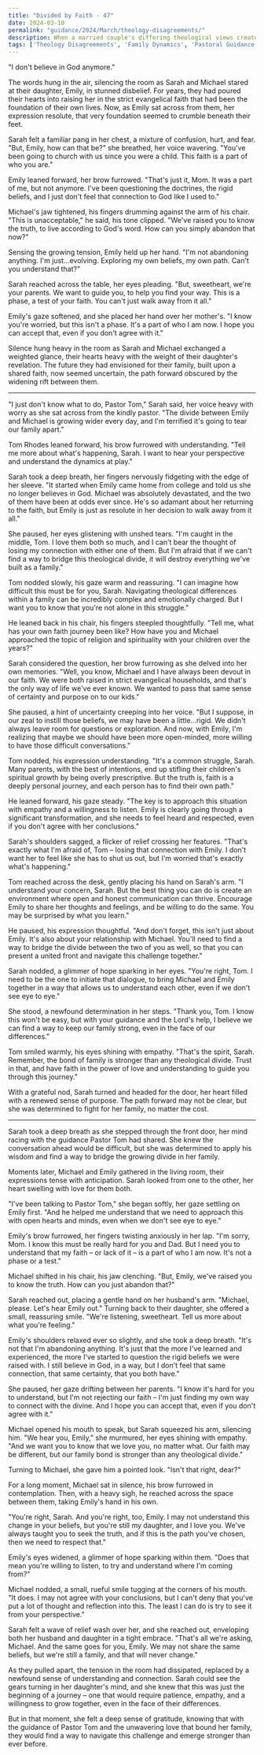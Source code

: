 ```yaml
---
title: "Divided by Faith - 47"
date: 2024-03-10
permalink: "guidance/2024/March/theology-disagreements/"
description: When a married couple's differing theological views create tension and division within their family, they seek guidance from Pastor Tom Rhodes to find a path forward that preserves their relationship and nurtures their children's spiritual development.
tags: ['Theology Disagreements', 'Family Dynamics', 'Pastoral Guidance', 'Communication', 'Spiritual Growth']
---
```

"I don't believe in God anymore."

The words hung in the air, silencing the room as Sarah and Michael stared at their daughter, Emily, in stunned disbelief. For years, they had poured their hearts into raising her in the strict evangelical faith that had been the foundation of their own lives. Now, as Emily sat across from them, her expression resolute, that very foundation seemed to crumble beneath their feet.

Sarah felt a familiar pang in her chest, a mixture of confusion, hurt, and fear. "But, Emily, how can that be?" she breathed, her voice wavering. "You've been going to church with us since you were a child. This faith is a part of who you are."

Emily leaned forward, her brow furrowed. "That's just it, Mom. It was a part of me, but not anymore. I've been questioning the doctrines, the rigid beliefs, and I just don't feel that connection to God like I used to."

Michael's jaw tightened, his fingers drumming against the arm of his chair. "This is unacceptable," he said, his tone clipped. "We've raised you to know the truth, to live according to God's word. How can you simply abandon that now?"

Sensing the growing tension, Emily held up her hand. "I'm not abandoning anything. I'm just...evolving. Exploring my own beliefs, my own path. Can't you understand that?"

Sarah reached across the table, her eyes pleading. "But, sweetheart, we're your parents. We want to guide you, to help you find your way. This is a phase, a test of your faith. You can't just walk away from it all."

Emily's gaze softened, and she placed her hand over her mother's. "I know you're worried, but this isn't a phase. It's a part of who I am now. I hope you can accept that, even if you don't agree with it."

Silence hung heavy in the room as Sarah and Michael exchanged a weighted glance, their hearts heavy with the weight of their daughter's revelation. The future they had envisioned for their family, built upon a shared faith, now seemed uncertain, the path forward obscured by the widening rift between them.

***

"I just don't know what to do, Pastor Tom," Sarah said, her voice heavy with worry as she sat across from the kindly pastor. "The divide between Emily and Michael is growing wider every day, and I'm terrified it's going to tear our family apart."

Tom Rhodes leaned forward, his brow furrowed with understanding. "Tell me more about what's happening, Sarah. I want to hear your perspective and understand the dynamics at play."

Sarah took a deep breath, her fingers nervously fidgeting with the edge of her sleeve. "It started when Emily came home from college and told us she no longer believes in God. Michael was absolutely devastated, and the two of them have been at odds ever since. He's so adamant about her returning to the faith, but Emily is just as resolute in her decision to walk away from it all."

She paused, her eyes glistening with unshed tears. "I'm caught in the middle, Tom. I love them both so much, and I can't bear the thought of losing my connection with either one of them. But I'm afraid that if we can't find a way to bridge this theological divide, it will destroy everything we've built as a family."

Tom nodded slowly, his gaze warm and reassuring. "I can imagine how difficult this must be for you, Sarah. Navigating theological differences within a family can be incredibly complex and emotionally charged. But I want you to know that you're not alone in this struggle."

He leaned back in his chair, his fingers steepled thoughtfully. "Tell me, what has your own faith journey been like? How have you and Michael approached the topic of religion and spirituality with your children over the years?"

Sarah considered the question, her brow furrowing as she delved into her own memories. "Well, you know, Michael and I have always been devout in our faith. We were both raised in strict evangelical households, and that's the only way of life we've ever known. We wanted to pass that same sense of certainty and purpose on to our kids."

She paused, a hint of uncertainty creeping into her voice. "But I suppose, in our zeal to instill those beliefs, we may have been a little...rigid. We didn't always leave room for questions or exploration. And now, with Emily, I'm realizing that maybe we should have been more open-minded, more willing to have those difficult conversations."

Tom nodded, his expression understanding. "It's a common struggle, Sarah. Many parents, with the best of intentions, end up stifling their children's spiritual growth by being overly prescriptive. But the truth is, faith is a deeply personal journey, and each person has to find their own path."

He leaned forward, his gaze steady. "The key is to approach this situation with empathy and a willingness to listen. Emily is clearly going through a significant transformation, and she needs to feel heard and respected, even if you don't agree with her conclusions."

Sarah's shoulders sagged, a flicker of relief crossing her features. "That's exactly what I'm afraid of, Tom – losing that connection with Emily. I don't want her to feel like she has to shut us out, but I'm worried that's exactly what's happening."

Tom reached across the desk, gently placing his hand on Sarah's arm. "I understand your concern, Sarah. But the best thing you can do is create an environment where open and honest communication can thrive. Encourage Emily to share her thoughts and feelings, and be willing to do the same. You may be surprised by what you learn."

He paused, his expression thoughtful. "And don't forget, this isn't just about Emily. It's also about your relationship with Michael. You'll need to find a way to bridge the divide between the two of you as well, so that you can present a united front and navigate this challenge together."

Sarah nodded, a glimmer of hope sparking in her eyes. "You're right, Tom. I need to be the one to initiate that dialogue, to bring Michael and Emily together in a way that allows us to understand each other, even if we don't see eye to eye."

She stood, a newfound determination in her steps. "Thank you, Tom. I know this won't be easy, but with your guidance and the Lord's help, I believe we can find a way to keep our family strong, even in the face of our differences."

Tom smiled warmly, his eyes shining with empathy. "That's the spirit, Sarah. Remember, the bond of family is stronger than any theological divide. Trust in that, and have faith in the power of love and understanding to guide you through this journey."

With a grateful nod, Sarah turned and headed for the door, her heart filled with a renewed sense of purpose. The path forward may not be clear, but she was determined to fight for her family, no matter the cost.

***

Sarah took a deep breath as she stepped through the front door, her mind racing with the guidance Pastor Tom had shared. She knew the conversation ahead would be difficult, but she was determined to apply his wisdom and find a way to bridge the growing divide in her family.

Moments later, Michael and Emily gathered in the living room, their expressions tense with anticipation. Sarah looked from one to the other, her heart swelling with love for them both.

"I've been talking to Pastor Tom," she began softly, her gaze settling on Emily first. "And he helped me understand that we need to approach this with open hearts and minds, even when we don't see eye to eye."

Emily's brow furrowed, her fingers twisting anxiously in her lap. "I'm sorry, Mom. I know this must be really hard for you and Dad. But I need you to understand that my faith – or lack of it – is a part of who I am now. It's not a phase or a test."

Michael shifted in his chair, his jaw clenching. "But, Emily, we've raised you to know the truth. How can you just abandon that?"

Sarah reached out, placing a gentle hand on her husband's arm. "Michael, please. Let's hear Emily out." Turning back to their daughter, she offered a small, reassuring smile. "We're listening, sweetheart. Tell us more about what you're feeling."

Emily's shoulders relaxed ever so slightly, and she took a deep breath. "It's not that I'm abandoning anything. It's just that the more I've learned and experienced, the more I've started to question the rigid beliefs we were raised with. I still believe in God, in a way, but I don't feel that same connection, that same certainty, that you both have."

She paused, her gaze drifting between her parents. "I know it's hard for you to understand, but I'm not rejecting our faith – I'm just finding my own way to connect with the divine. And I hope you can accept that, even if you don't agree with it."

Michael opened his mouth to speak, but Sarah squeezed his arm, silencing him. "We hear you, Emily," she murmured, her eyes shining with empathy. "And we want you to know that we love you, no matter what. Our faith may be different, but our family bond is stronger than any theological divide."

Turning to Michael, she gave him a pointed look. "Isn't that right, dear?"

For a long moment, Michael sat in silence, his brow furrowed in contemplation. Then, with a heavy sigh, he reached across the space between them, taking Emily's hand in his own.

"You're right, Sarah. And you're right, too, Emily. I may not understand this change in your beliefs, but you're still my daughter, and I love you. We've always taught you to seek the truth, and if this is the path you've chosen, then we need to respect that."

Emily's eyes widened, a glimmer of hope sparking within them. "Does that mean you're willing to listen, to try and understand where I'm coming from?"

Michael nodded, a small, rueful smile tugging at the corners of his mouth. "It does. I may not agree with your conclusions, but I can't deny that you've put a lot of thought and reflection into this. The least I can do is try to see it from your perspective."

Sarah felt a wave of relief wash over her, and she reached out, enveloping both her husband and daughter in a tight embrace. "That's all we're asking, Michael. And the same goes for you, Emily. We may not share the same beliefs, but we're still a family, and that will never change."

As they pulled apart, the tension in the room had dissipated, replaced by a newfound sense of understanding and connection. Sarah could see the gears turning in her daughter's mind, and she knew that this was just the beginning of a journey – one that would require patience, empathy, and a willingness to grow together, even in the face of their differences.

But in that moment, she felt a deep sense of gratitude, knowing that with the guidance of Pastor Tom and the unwavering love that bound her family, they would find a way to navigate this challenge and emerge stronger than ever before.

